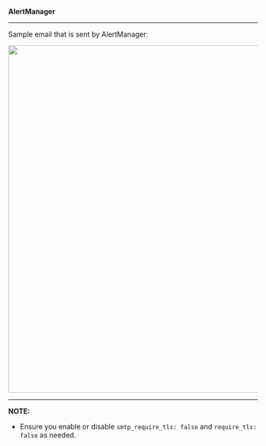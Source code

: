 **AlertManager**

***

Sample email that is sent by AlertManager:

<p align="center">
  <img width="600" height="700" src="https://files.gitter.im/tomarv2/nIbh/Screen-Shot-2020-04-23-at-12.13.07-AM.png">
</p>

***
**NOTE:**

- Ensure you enable or disable `smtp_require_tls: false` and `require_tls: false` as needed.


